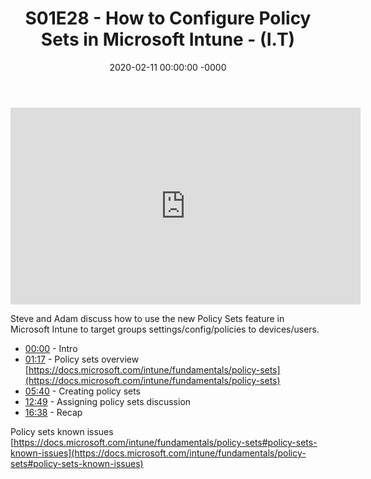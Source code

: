 ﻿---
layout: post
title: "S01E28 - How to Configure Policy Sets in Microsoft Intune - (I.T)"
date: 2020-02-11 00:00:00 -0000
categories:
---

<iframe loading="lazy" width="560" height="315" src="https://www.youtube.com/embed/rAkXyx5_6Zg" title="YouTube video player" frameborder="0" allow="accelerometer; autoplay; clipboard-write; encrypted-media; gyroscope; picture-in-picture" allowfullscreen></iframe>

Steve and Adam discuss how to use the new Policy Sets feature in Microsoft Intune to target groups settings/config/policies to devices/users.

* [00:00](https://www.youtube.com/watch?v=rAkXyx5_6Zg&t=0s) - Intro
* [01:17](https://www.youtube.com/watch?v=rAkXyx5_6Zg&t=77s) - Policy sets overview
[https://docs.microsoft.com/intune/fundamentals/policy-sets](https://docs.microsoft.com/intune/fundamentals/policy-sets)
* [05:40](https://www.youtube.com/watch?v=rAkXyx5_6Zg&t=340s) - Creating policy sets
* [12:49](https://www.youtube.com/watch?v=rAkXyx5_6Zg&t=769s) - Assigning policy sets discussion
* [16:38](https://www.youtube.com/watch?v=rAkXyx5_6Zg&t=998s) - Recap

Policy sets known issues
[https://docs.microsoft.com/intune/fundamentals/policy-sets#policy-sets-known-issues](https://docs.microsoft.com/intune/fundamentals/policy-sets#policy-sets-known-issues)

